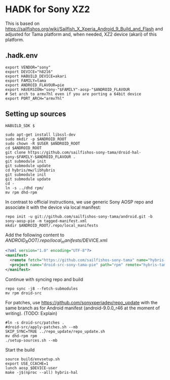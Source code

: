 # HADK for Sony XZ2

This is based on https://sailfishos.org/wiki/Sailfish_X_Xperia_Android_9_Build_and_Flash and adjusted for Tama 
platform and, when needed, XZ2 device (akari) of this platform.

## .hadk.env

```
export VENDOR="sony"
export DEVICE="h8216" 
export HABUILD_DEVICE=akari 
export FAMILY=tama 
export ANDROID_FLAVOUR=pie
export HAVERSION="sony-"$FAMILY"-aosp-"$ANDROID_FLAVOUR
# Set arch to armv7hl even if you are porting a 64bit device
export PORT_ARCH="armv7hl"
```

## Setting up sources

```
HABUILD_SDK $

sudo apt-get install libssl-dev
sudo mkdir -p $ANDROID_ROOT
sudo chown -R $USER $ANDROID_ROOT
cd $ANDROID_ROOT
git clone https://github.com/sailfishos-sony-tama/droid-hal-sony-$FAMILY-$ANDROID_FLAVOUR .
git submodule init
git submodule update
cd hybris/mw/libhybris
git submodule init
git submodule update
cd -
ln -s ../dhd rpm/
mv rpm dhd-rpm
```

In contrast to official instructions, we use generic Sony AOSP repo and associate it with the device 
via local manifest:

```
repo init -u git://github.com/sailfishos-sony-tama/android.git -b sony-aosp-pie -m tagged-manifest.xml
mkdir $ANDROID_ROOT/.repo/local_manifests
```

Add the following content to $ANDROID_ROOT/.repo/local_manifests/$DEVICE.xml

```XML
<?xml version="1.0" encoding="UTF-8"?>
<manifest>
  <remote fetch="https://github.com/sailfishos-sony-tama" name="hybris-tama"/>
  <project name="droid-src-sony-tama-pie" path="rpm" remote="hybris-tama" revision="master"/>
</manifest>
```

Continue with syncing repo and build

```
repo sync -j8 --fetch-submodules
mv rpm droid-src
```

For patches, use https://github.com/sonyxperiadev/repo_update with the same branch as 
for Android manifest (android-9.0.0_r46 at the moment of writing). (TODO: Explain)

```
#ln -s droid-src/patches .
#droid-src/apply-patches.sh --mb
SKIP_SYNC=TRUE ../repo_update/repo_update.sh
mv dhd-rpm rpm
./setup-sources.sh --mb
```

Start the build

```
source build/envsetup.sh
export USE_CCACHE=1
lunch aosp_$DEVICE-user
make -j$(nproc --all) hybris-hal
```

